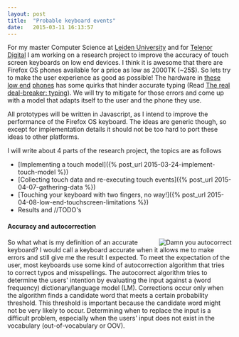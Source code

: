 ```yaml
---
layout: post
title:  "Probable keyboard events"
date:   2015-03-11 16:13:57
---
```


For my master Computer Science at [Leiden University][liacs] and for [Telenor Digital][telenordigital] I am working on a research project to improve the accuracy of touch screen keyboards on low end devices. I think it is awesome that there are Firefox OS phones available for a price as low as 2000TK (~25$). So lets try to make the user experience as good as possible! The hardware in [these][dolphin] [low end][keon] [phones][zteopen] has some quirks that hinder accurate typing (Read [The real deal-breaker: typing][arstech]). We will try to mitigate for those errors and come up with a model that adapts itself to the user and the phone they use.

All prototypes will be written in Javascript, as I intend to improve the performance of the Firefox OS keyboard. The ideas are generic though, so except for implementation details it should not be too hard to port these ideas to other platforms.

<!---
The model will try to improve typing accuracy for people who make recurring mistakes, e.g. when you recurringly hit (or miss!) your intended keys with a certain offset. 
-->

I will write about 4 parts of the research project, the topics are as follows

* [Implementing a touch model]({% post_url 2015-03-24-implement-touch-model %})
* [Collecting touch data and re-executing touch events]({% post_url 2015-04-07-gathering-data %})
* [Touching your keyboard with two fingers, no way!]({% post_url 2015-04-08-low-end-touchscreen-limitations %})
* Results and //TODO's

#### Accuracy and autocorrection

<div style="float: right; max-width:45%; margin-left: 20px;">
	<img style="max-height:250px;" title="Damn you autocorrect" src="http://cdn.damnyouautocorrect.com/images/meditating.jpg" align="right" />
</div>

So what what is my definition of an accurate keyboard? I would call a keyboard accurate when it allows me to make errors and still give me the result I expected. To meet the expectation of the user, most keyboards use some kind of autocorrection algorithm that tries to correct typos and misspellings. The autocorrect algorithm tries to determine the users' intention by evaluating the input against a (word frequency) dictionary/language model (LM). Corrections occur only when the algorithm finds a candidate word that meets a certain probability threshold. This threshold is important because the candidate word might not be very likely to occur. Determining when to replace the input is a difficult problem, especially when the users' input does not exist in the vocabulary (out-of-vocabulary or OOV). 


[liacs]:      		http://www.liacs.nl/
[telenordigital]: 	http://telenordigital.com/
[autocorrect]: 		http://cdn.damnyouautocorrect.com/images/meditating.jpg
[keon]: 			http://en.wikipedia.org/wiki/GeeksPhone_Keon
[dolphin]:			https://developer.mozilla.org/en-US/Firefox_OS/Phone_guide/Symphony_GoFox_F15
[zteopen]: 			http://en.wikipedia.org/wiki/ZTE_Open
[arstech]:			http://arstechnica.com/gadgets/2014/10/testing-a-35-firefox-os-phone-how-bad-could-it-be/2/#myExperience3817590575001